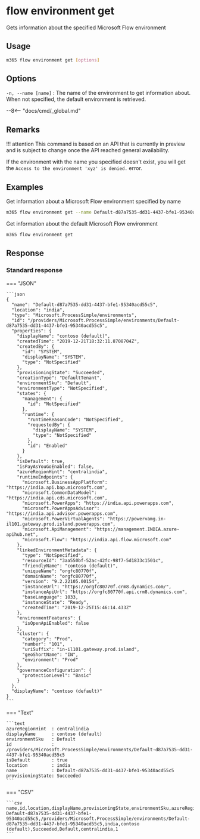 # flow environment get

Gets information about the specified Microsoft Flow environment

## Usage

```sh
m365 flow environment get [options]
```

## Options

`-n, --name [name]`
: The name of the environment to get information about. When not specified, the default environment is retrieved.

--8<-- "docs/cmd/_global.md"

## Remarks

!!! attention
    This command is based on an API that is currently in preview and is subject to change once the API reached general availability.

If the environment with the name you specified doesn't exist, you will get the `Access to the environment 'xyz' is denied.` error.

## Examples

Get information about a Microsoft Flow environment specified by name

```sh
m365 flow environment get --name Default-d87a7535-dd31-4437-bfe1-95340acd55c5
```

Get information about the default Microsoft Flow environment
```sh
m365 flow environment get
```

## Response

### Standard response

=== "JSON"

    ```json
    {
      "name": "Default-d87a7535-dd31-4437-bfe1-95340acd55c5",
      "location": "india",
      "type": "Microsoft.ProcessSimple/environments",
      "id": "/providers/Microsoft.ProcessSimple/environments/Default-d87a7535-dd31-4437-bfe1-95340acd55c5",
      "properties": {
        "displayName": "contoso (default)",
        "createdTime": "2019-12-21T18:32:11.8708704Z",
        "createdBy": {
          "id": "SYSTEM",
          "displayName": "SYSTEM",
          "type": "NotSpecified"
        },
        "provisioningState": "Succeeded",
        "creationType": "DefaultTenant",
        "environmentSku": "Default",
        "environmentType": "NotSpecified",
        "states": {
          "management": {
            "id": "NotSpecified"
          },
          "runtime": {
            "runtimeReasonCode": "NotSpecified",
            "requestedBy": {
              "displayName": "SYSTEM",
              "type": "NotSpecified"
            },
            "id": "Enabled"
          }
        },
        "isDefault": true,
        "isPayAsYouGoEnabled": false,
        "azureRegionHint": "centralindia",
        "runtimeEndpoints": {
          "microsoft.BusinessAppPlatform": "https://india.api.bap.microsoft.com",
          "microsoft.CommonDataModel": "https://india.api.cds.microsoft.com",
          "microsoft.PowerApps": "https://india.api.powerapps.com",
          "microsoft.PowerAppsAdvisor": "https://india.api.advisor.powerapps.com",
          "microsoft.PowerVirtualAgents": "https://powervamg.in-il101.gateway.prod.island.powerapps.com",
          "microsoft.ApiManagement": "https://management.INDIA.azure-apihub.net",
          "microsoft.Flow": "https://india.api.flow.microsoft.com"
        },
        "linkedEnvironmentMetadata": {
          "type": "NotSpecified",
          "resourceId": "3aa550bf-52ac-42fc-98f7-5d1833c1501c",
          "friendlyName": "contoso (default)",
          "uniqueName": "orgfc80770f",
          "domainName": "orgfc80770f",
          "version": "9.2.22105.00154",
          "instanceUrl": "https://orgfc80770f.crm8.dynamics.com/",
          "instanceApiUrl": "https://orgfc80770f.api.crm8.dynamics.com",
          "baseLanguage": 1033,
          "instanceState": "Ready",
          "createdTime": "2019-12-25T15:46:14.433Z"
        },
        "environmentFeatures": {
          "isOpenApiEnabled": false
        },
        "cluster": {
          "category": "Prod",
          "number": "101",
          "uriSuffix": "in-il101.gateway.prod.island",
          "geoShortName": "IN",
          "environment": "Prod"
        },
        "governanceConfiguration": {
          "protectionLevel": "Basic"
        }
      },
      "displayName": "contoso (default)"
    }
    ```

=== "Text"

    ```text
    azureRegionHint  : centralindia
    displayName      : contoso (default)
    environmentSku   : Default
    id               : /providers/Microsoft.ProcessSimple/environments/Default-d87a7535-dd31-4437-bfe1-95340acd55c5
    isDefault        : true
    location         : india
    name             : Default-d87a7535-dd31-4437-bfe1-95340acd55c5
    provisioningState: Succeeded
    ```

=== "CSV"

    ```csv
    name,id,location,displayName,provisioningState,environmentSku,azureRegionHint,isDefault
    Default-d87a7535-dd31-4437-bfe1-95340acd55c5,/providers/Microsoft.ProcessSimple/environments/Default-d87a7535-dd31-4437-bfe1-95340acd55c5,india,contoso (default),Succeeded,Default,centralindia,1  
    ```
